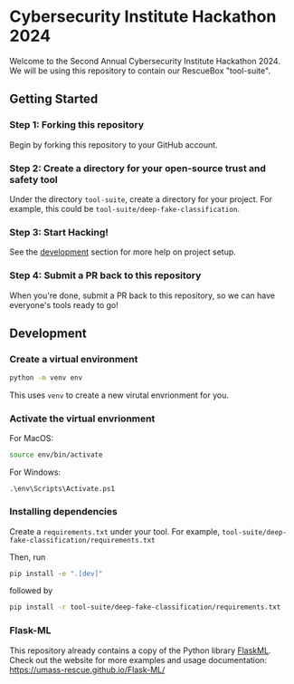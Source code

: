 # Cybersecurity Institute Hackathon 2024

Welcome to the Second Annual Cybersecurity Institute Hackathon 2024. We will be using this repository to contain our RescueBox "tool-suite".

## Getting Started

### Step 1: Forking this repository

Begin by forking this repository to your GitHub account.

### Step 2: Create a directory for your open-source trust and safety tool

Under the directory `tool-suite`, create a directory for your project. For example, this could be `tool-suite/deep-fake-classification`.

### Step 3: Start Hacking!

See the [development](#development) section for more help on project setup.

### Step 4: Submit a PR back to this repository

When you're done, submit a PR back to this repository, so we can have everyone's tools ready to go!

## Development

### Create a virtual environment

```bash
python -m venv env
```

This uses `venv` to create a new virutal envrionment for you.

### Activate the virtual envrionment

For MacOS:

```bash
source env/bin/activate
```

For Windows:

```pwsh
.\env\Scripts\Activate.ps1
```

### Installing dependencies

Create a `requirements.txt` under your tool. For example, `tool-suite/deep-fake-classification/requirements.txt`

Then, run

```bash
pip install -e ".[dev]"
```

followed by

```bash
pip install -r tool-suite/deep-fake-classification/requirements.txt
```

### Flask-ML

This repository already contains a copy of the Python library [FlaskML](umass-rescue.github.io/Flask-ML/). Check out the website for more examples and usage documentation: https://umass-rescue.github.io/Flask-ML/
